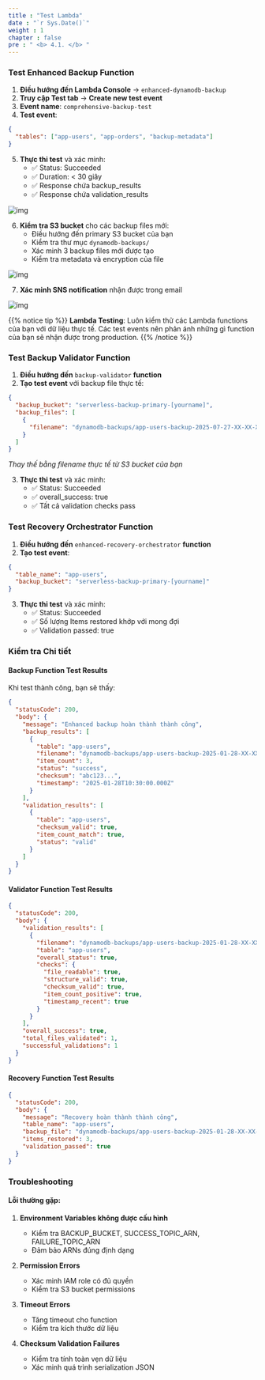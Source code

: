 ```yaml
---
title : "Test Lambda"
date : "`r Sys.Date()`"
weight : 1
chapter : false
pre : " <b> 4.1. </b> "
---
```


### Test Enhanced Backup Function

1. **Điều hướng đến Lambda Console** → `enhanced-dynamodb-backup`
2. **Truy cập Test tab** → **Create new test event**
3. **Event name**: `comprehensive-backup-test`
4. **Test event**:
```json
{
  "tables": ["app-users", "app-orders", "backup-metadata"]
}
```

5. **Thực thi test** và xác minh:
   - ✅ Status: Succeeded
   - ✅ Duration: < 30 giây
   - ✅ Response chứa backup_results
   - ✅ Response chứa validation_results

![img](/FCJ-Workshop/images/4.testing/TEST_Lambda.png)

6. **Kiểm tra S3 bucket** cho các backup files mới:
   - Điều hướng đến primary S3 bucket của bạn
   - Kiểm tra thư mục `dynamodb-backups/`
   - Xác minh 3 backup files mới được tạo
   - Kiểm tra metadata và encryption của file

![img](/FCJ-Workshop/images/4.testing/TEST_s3.png)

7. **Xác minh SNS notification** nhận được trong email

![img](/FCJ-Workshop/images/4.testing/TEST_mail.png)

{{% notice tip %}}
**Lambda Testing**: Luôn kiểm thử các Lambda functions của bạn với dữ liệu thực tế. Các test events nên phản ánh những gì function của bạn sẽ nhận được trong production.
{{% /notice %}}

### Test Backup Validator Function

1. **Điều hướng đến** `backup-validator` **function**
2. **Tạo test event** với backup file thực tế:
```json
{
  "backup_bucket": "serverless-backup-primary-[yourname]",
  "backup_files": [
    {
      "filename": "dynamodb-backups/app-users-backup-2025-07-27-XX-XX-XX.json"
    }
  ]
}
```
*Thay thế bằng filename thực tế từ S3 bucket của bạn*

3. **Thực thi test** và xác minh:
   - ✅ Status: Succeeded
   - ✅ overall_success: true
   - ✅ Tất cả validation checks pass

### Test Recovery Orchestrator Function

1. **Điều hướng đến** `enhanced-recovery-orchestrator` **function**
2. **Tạo test event**:
```json
{
  "table_name": "app-users",
  "backup_bucket": "serverless-backup-primary-[yourname]"
}
```

3. **Thực thi test** và xác minh:
   - ✅ Status: Succeeded
   - ✅ Số lượng Items restored khớp với mong đợi
   - ✅ Validation passed: true

### Kiểm tra Chi tiết

#### **Backup Function Test Results**
Khi test thành công, bạn sẽ thấy:
```json
{
  "statusCode": 200,
  "body": {
    "message": "Enhanced backup hoàn thành thành công",
    "backup_results": [
      {
        "table": "app-users",
        "filename": "dynamodb-backups/app-users-backup-2025-01-28-XX-XX-XX.json",
        "item_count": 3,
        "status": "success",
        "checksum": "abc123...",
        "timestamp": "2025-01-28T10:30:00.000Z"
      }
    ],
    "validation_results": [
      {
        "table": "app-users",
        "checksum_valid": true,
        "item_count_match": true,
        "status": "valid"
      }
    ]
  }
}
```

#### **Validator Function Test Results**
```json
{
  "statusCode": 200,
  "body": {
    "validation_results": [
      {
        "filename": "dynamodb-backups/app-users-backup-2025-01-28-XX-XX-XX.json",
        "table": "app-users",
        "overall_status": true,
        "checks": {
          "file_readable": true,
          "structure_valid": true,
          "checksum_valid": true,
          "item_count_positive": true,
          "timestamp_recent": true
        }
      }
    ],
    "overall_success": true,
    "total_files_validated": 1,
    "successful_validations": 1
  }
}
```

#### **Recovery Function Test Results**
```json
{
  "statusCode": 200,
  "body": {
    "message": "Recovery hoàn thành thành công",
    "table_name": "app-users",
    "backup_file": "dynamodb-backups/app-users-backup-2025-01-28-XX-XX-XX.json",
    "items_restored": 3,
    "validation_passed": true
  }
}
```

### Troubleshooting

#### **Lỗi thường gặp:**

1. **Environment Variables không được cấu hình**
   - Kiểm tra BACKUP_BUCKET, SUCCESS_TOPIC_ARN, FAILURE_TOPIC_ARN
   - Đảm bảo ARNs đúng định dạng

2. **Permission Errors**
   - Xác minh IAM role có đủ quyền
   - Kiểm tra S3 bucket permissions

3. **Timeout Errors**
   - Tăng timeout cho function
   - Kiểm tra kích thước dữ liệu

4. **Checksum Validation Failures**
   - Kiểm tra tính toàn vẹn dữ liệu
   - Xác minh quá trình serialization JSON
